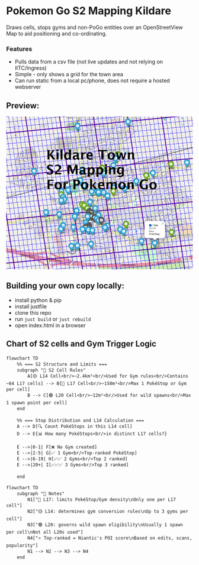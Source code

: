 # Pokemon Go S2 Mapping Kildare

Draws cells, stops gyms and non-PoGo entities over an OpenStreetView  
Map to aid positioning and co-ordinating.

### Features
- Pulls data from a csv file (not live updates and not relying on IITC/Ingress)
- Simple - only shows a grid for the town area
- Can run static from a local pc/phone, does not require a hosted webserver

## Preview:
![map preview](pogo-kildare.png)


## Building your own copy locally:

- install python & pip
- install justfile
- clone this repo
- run ```just build``` or ```just rebuild```
- open index.html in a browser

## Chart of S2 cells and Gym Trigger Logic


```mermaid
flowchart TD
    %% === S2 Structure and Limits ===
    subgraph "🧱 S2 Cell Rules"
        A[🟡 L14 Cell<br/>~2.4km²<br/>Used for Gym rules<br/>Contains ~64 L17 cells] --> B[🔵 L17 Cell<br/>~150m²<br/>Max 1 PokéStop or Gym per cell]
        B --> C[🟢 L20 Cell<br/>~12m²<br/>Used for wild spawns<br/>Max 1 spawn point per cell]
    end

    %% === Stop Distribution and L14 Calculation ===
    A --> D[🔍 Count PokéStops in this L14 cell]
    D --> E{📊 How many PokéStops<br/>in distinct L17 cells?}

    E -->|0-1| F[❌ No Gym created]
    E -->|2-5| G[✅ 1 Gym<br/>Top-ranked PokéStop]
    E -->|6-19| H[✅✅ 2 Gyms<br/>Top 2 ranked]
    E -->|20+| I[✅✅✅ 3 Gyms<br/>Top 3 ranked]

    end
```


```mermaid
flowchart TD
    subgraph "📝 Notes"
        N1["🔵 L17: limits PokéStop/Gym density\nOnly one per L17 cell"]
        N2["🟡 L14: determines gym conversion rules\nUp to 3 gyms per cell"]
        N3["🟢 L20: governs wild spawn eligibility\nUsually 1 spawn per cell\nNot all L20s used"]
        N4["⭐ Top-ranked = Niantic's POI score\nBased on edits, scans, popularity"]
        N1 --> N2 --> N3 --> N4
    end
```

